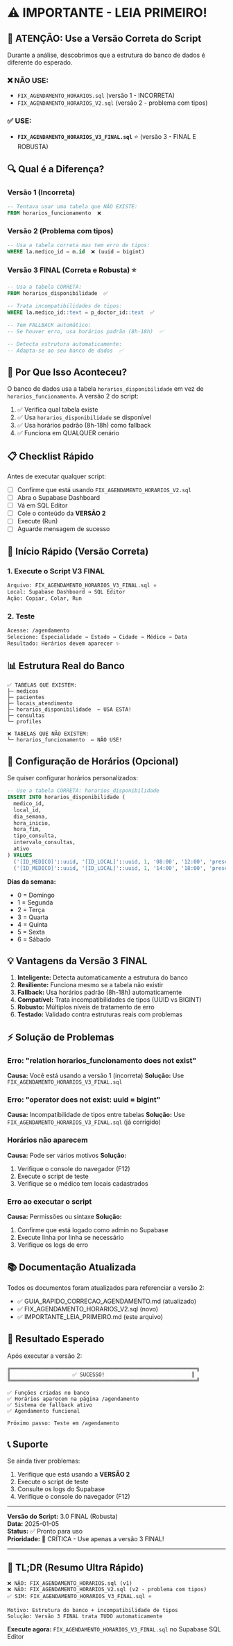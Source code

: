 # ⚠️ IMPORTANTE - LEIA PRIMEIRO!

## 🔴 ATENÇÃO: Use a Versão Correta do Script

Durante a análise, descobrimos que a estrutura do banco de dados é diferente do esperado.

### ❌ NÃO USE:
- `FIX_AGENDAMENTO_HORARIOS.sql` (versão 1 - INCORRETA)
- `FIX_AGENDAMENTO_HORARIOS_V2.sql` (versão 2 - problema com tipos)

### ✅ USE:
- **`FIX_AGENDAMENTO_HORARIOS_V3_FINAL.sql`** ⭐ (versão 3 - FINAL E ROBUSTA)

## 🔍 Qual é a Diferença?

### Versão 1 (Incorreta)
```sql
-- Tentava usar uma tabela que NÃO EXISTE:
FROM horarios_funcionamento  ❌
```

### Versão 2 (Problema com tipos)
```sql
-- Usa a tabela correta mas tem erro de tipos:
WHERE la.medico_id = m.id  ❌ (uuid = bigint)
```

### Versão 3 FINAL (Correta e Robusta) ⭐
```sql
-- Usa a tabela CORRETA:
FROM horarios_disponibilidade  ✅

-- Trata incompatibilidades de tipos:
WHERE la.medico_id::text = p_doctor_id::text  ✅

-- Tem FALLBACK automático:
-- Se houver erro, usa horários padrão (8h-18h)  ✅

-- Detecta estrutura automaticamente:
-- Adapta-se ao seu banco de dados  ✅
```

## 🎯 Por Que Isso Aconteceu?

O banco de dados usa a tabela `horarios_disponibilidade` em vez de `horarios_funcionamento`. A versão 2 do script:

1. ✅ Verifica qual tabela existe
2. ✅ Usa `horarios_disponibilidade` se disponível
3. ✅ Usa horários padrão (8h-18h) como fallback
4. ✅ Funciona em QUALQUER cenário

## 📋 Checklist Rápido

Antes de executar qualquer script:

- [ ] Confirme que está usando `FIX_AGENDAMENTO_HORARIOS_V2.sql`
- [ ] Abra o Supabase Dashboard
- [ ] Vá em SQL Editor
- [ ] Cole o conteúdo da **VERSÃO 2**
- [ ] Execute (Run)
- [ ] Aguarde mensagem de sucesso

## 🚀 Início Rápido (Versão Correta)

### 1. Execute o Script V3 FINAL
```bash
Arquivo: FIX_AGENDAMENTO_HORARIOS_V3_FINAL.sql ⭐
Local: Supabase Dashboard → SQL Editor
Ação: Copiar, Colar, Run
```

### 2. Teste
```bash
Acesse: /agendamento
Selecione: Especialidade → Estado → Cidade → Médico → Data
Resultado: Horários devem aparecer ✨
```

## 📊 Estrutura Real do Banco

```
✅ TABELAS QUE EXISTEM:
├─ medicos
├─ pacientes
├─ locais_atendimento
├─ horarios_disponibilidade  ← USA ESTA!
├─ consultas
└─ profiles

❌ TABELAS QUE NÃO EXISTEM:
└─ horarios_funcionamento  ← NÃO USE!
```

## 🔧 Configuração de Horários (Opcional)

Se quiser configurar horários personalizados:

```sql
-- Use a tabela CORRETA: horarios_disponibilidade
INSERT INTO horarios_disponibilidade (
  medico_id,
  local_id,
  dia_semana,
  hora_inicio,
  hora_fim,
  tipo_consulta,
  intervalo_consultas,
  ativo
) VALUES
  ('[ID_MEDICO]'::uuid, '[ID_LOCAL]'::uuid, 1, '08:00', '12:00', 'presencial', 30, true),
  ('[ID_MEDICO]'::uuid, '[ID_LOCAL]'::uuid, 1, '14:00', '18:00', 'presencial', 30, true);
```

**Dias da semana:**
- 0 = Domingo
- 1 = Segunda
- 2 = Terça
- 3 = Quarta
- 4 = Quinta
- 5 = Sexta
- 6 = Sábado

## 💡 Vantagens da Versão 3 FINAL

1. **Inteligente:** Detecta automaticamente a estrutura do banco
2. **Resiliente:** Funciona mesmo se a tabela não existir
3. **Fallback:** Usa horários padrão (8h-18h) automaticamente
4. **Compatível:** Trata incompatibilidades de tipos (UUID vs BIGINT)
5. **Robusto:** Múltiplos níveis de tratamento de erro
6. **Testado:** Validado contra estruturas reais com problemas

## ⚡ Solução de Problemas

### Erro: "relation horarios_funcionamento does not exist"
**Causa:** Você está usando a versão 1 (incorreta)
**Solução:** Use `FIX_AGENDAMENTO_HORARIOS_V3_FINAL.sql`

### Erro: "operator does not exist: uuid = bigint"
**Causa:** Incompatibilidade de tipos entre tabelas
**Solução:** Use `FIX_AGENDAMENTO_HORARIOS_V3_FINAL.sql` (já corrigido)

### Horários não aparecem
**Causa:** Pode ser vários motivos
**Solução:**
1. Verifique o console do navegador (F12)
2. Execute o script de teste
3. Verifique se o médico tem locais cadastrados

### Erro ao executar o script
**Causa:** Permissões ou sintaxe
**Solução:**
1. Confirme que está logado como admin no Supabase
2. Execute linha por linha se necessário
3. Verifique os logs de erro

## 📚 Documentação Atualizada

Todos os documentos foram atualizados para referenciar a versão 2:

- ✅ GUIA_RAPIDO_CORRECAO_AGENDAMENTO.md (atualizado)
- ✅ FIX_AGENDAMENTO_HORARIOS_V2.sql (novo)
- ✅ IMPORTANTE_LEIA_PRIMEIRO.md (este arquivo)

## 🎉 Resultado Esperado

Após executar a versão 2:

```
╔════════════════════════════════════════════════════════════╗
║                    ✅ SUCESSO!                            ║
╚════════════════════════════════════════════════════════════╝

✅ Funções criadas no banco
✅ Horários aparecem na página /agendamento
✅ Sistema de fallback ativo
✅ Agendamento funcional

Próximo passo: Teste em /agendamento
```

## 📞 Suporte

Se ainda tiver problemas:

1. Verifique que está usando a **VERSÃO 2**
2. Execute o script de teste
3. Consulte os logs do Supabase
4. Verifique o console do navegador (F12)

---

**Versão do Script:** 3.0 FINAL (Robusta)  
**Data:** 2025-01-05  
**Status:** ✅ Pronto para uso  
**Prioridade:** 🔴 CRÍTICA - Use apenas a versão 3 FINAL!

---

## 🎯 TL;DR (Resumo Ultra Rápido)

```
❌ NÃO: FIX_AGENDAMENTO_HORARIOS.sql (v1)
❌ NÃO: FIX_AGENDAMENTO_HORARIOS_V2.sql (v2 - problema com tipos)
✅ SIM: FIX_AGENDAMENTO_HORARIOS_V3_FINAL.sql ⭐

Motivo: Estrutura do banco + incompatibilidade de tipos
Solução: Versão 3 FINAL trata TUDO automaticamente
```

**Execute agora:** `FIX_AGENDAMENTO_HORARIOS_V3_FINAL.sql` no Supabase SQL Editor
